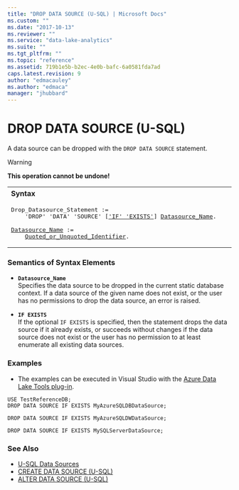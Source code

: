 ```yaml
---
title: "DROP DATA SOURCE (U-SQL) | Microsoft Docs"
ms.custom: ""
ms.date: "2017-10-13"
ms.reviewer: ""
ms.service: "data-lake-analytics"
ms.suite: ""
ms.tgt_pltfrm: ""
ms.topic: "reference"
ms.assetid: 719b1e5b-b2ec-4e0b-bafc-6a0581fda7ad
caps.latest.revision: 9
author: "edmacauley"
ms.author: "edmaca"
manager: "jhubbard"
---
```

# DROP DATA SOURCE (U-SQL)
A data source can be dropped with the `DROP DATA SOURCE` statement.  
  
> [!WARNING]
> **This operation cannot be undone!**

<table><th align="left">Syntax</th><tr><td><pre>
Drop_Datasource_Statement :=                                                                             
    'DROP' 'DATA' 'SOURCE' [<a href="#IE">'IF' 'EXISTS'</a>] <a href="#dsrc_name">Datasource_Name</a>.<br />
<a href="#dsrc_name">Datasource_Name</a> := 
    <a href="u-sql-identifiers.md">Quoted_or_Unquoted_Identifier</a>.
</pre></td></tr></table> 
  
### Semantics of Syntax Elements  
-   <a name="dsrc_name"></a>**`Datasource_Name`**   
Specifies the data source to be dropped in the current static database context. If a data source of the given name does not exist, or the user has no permissions to drop the data source, an error is raised.  
  
-   <a name="IE"></a>**`IF EXISTS`**   
If the optional `IF EXISTS` is specified, then the statement drops the data source if it already exists, or succeeds without changes if the data source does not exist or the user has no permission to at least enumerate all existing data sources.  
  
### Examples
- The examples can be executed in Visual Studio with the [Azure Data Lake Tools plug-in](https://www.microsoft.com/download/details.aspx?id=49504).  

```
USE TestReferenceDB;
DROP DATA SOURCE IF EXISTS MyAzureSQLDBDataSource;

DROP DATA SOURCE IF EXISTS MyAzureSQLDWDataSource;

DROP DATA SOURCE IF EXISTS MySQLServerDataSource;
```

### See Also
* [U-SQL Data Sources](u-sql-data-sources.md)  
* [CREATE DATA SOURCE (U-SQL)](create-data-source-u-sql.md)  
* [ALTER DATA SOURCE (U-SQL)](alter-data-source-u-sql.md)  

